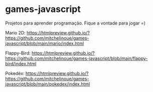 # games-javascript
Projetos para aprender programação. Fique a vontade para jogar =)


Mario 2D:
https://htmlpreview.github.io/?https://github.com/mitchelinoue/games-javascript/blob/main/mario/index.html


Flappy-Bird:
https://htmlpreview.github.io/?https://github.com/mitchelinoue/games-javascript/blob/main/flappy-bird/index.html


Pokedéx:
https://htmlpreview.github.io/?https://github.com/mitchelinoue/games-javascript/blob/main/pokedex/index.html
